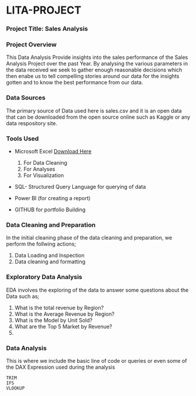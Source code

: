 # LITA-PROJECT

### Project Title: Sales Analysis

### Project Overview
This Data Analysis Provide insights into the sales performance of the Sales Analysis Project over the past Year. By analysing the various parameters in the data received we seek to gather enough reasonable decisions which then enabe us to tell compelling stories around our data for the insights gotten and to know the best performance from our data.

### Data Sources
The primary source of Data used here is sales.csv and it is an open data that can be downloaded from the open source online such as Kaggle or any data respository site.

### Tools Used
- Microsoft Excel [Download Here](https://www.microsoft.com)
  1. For Data Cleaning
  2. For Analyses
  3. For Visualization
     
- SQL- Structured Query Language for querying of data
- Power BI (for creating a report)
- GITHUB for portfolio Building

### Data Cleaning and Preparation
In the initial cleaning phase of the data cleaning and preparation, we perform the follwing actions;
 1. Data Loading and Inspection
 2. Data cleaning and formatting

### Exploratory Data Analysis
EDA involves the exploring of the data to answer some questions about the Data such as;
  1. What is the total revenue by Region?
  2. What is the Average Revenue by Region?
  3. What is the Model by Unit Sold?
  4. What are the Top 5 Market by Revenue?
  5. 

### Data Analysis
This is where we include the basic line of code or queries or even some of the DAX Expression used during the analysis

```MS EXCEL
TRIM
IFS
VLOOKUP
```

